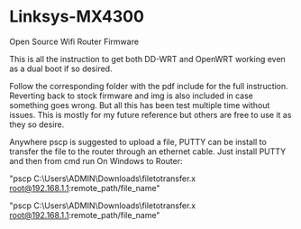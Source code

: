 # Linksys-MX4300
Open Source Wifi Router Firmware

This is all the instruction to get both DD-WRT and OpenWRT working even as a dual boot if so desired.

Follow the corresponding folder with the pdf include for the full instruction. Reverting back to stock firmware and img is also included in case something goes wrong. But all this has been test multiple time without issues. This is mostly for my future reference but others are free to use it as they so desire.

Anywhere pscp is suggested to upload a file, PUTTY can be install to transfer the file to the router through an ethernet cable. Just install PUTTY and then from cmd run
On Windows to Router:

"pscp C:\Users\ADMIN\Downloads\filetotransfer.x root@192.168.1.1:remote_path/file_name"

"pscp C:\Users\ADMIN\Downloads\filetotransfer.x root@192.168.1.1:remote_path/file_name"

